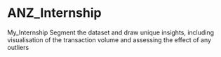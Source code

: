 # ANZ_Internship
My_Internship
Segment the dataset and draw unique insights, including visualisation of the transaction volume and assessing the effect of any outliers

